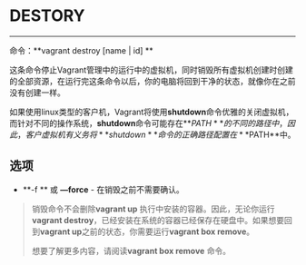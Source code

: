 # DESTORY

---

命令：**vagrant destroy [name | id] **

这条命令停止Vagrant管理中的运行中的虚拟机，同时销毁所有虚拟机创建时创建的全部资源，在运行完这条命令以后，你的电脑将回到干净的状态，就像你在之前没有创建一样。

如果使用linux类型的客户机，Vagrant将使用**shutdown**命令优雅的关闭虚拟机，而针对不同的操作系统，**shutdown**命令可能存在**$PATH**的不同的路径中，因此，客户虚拟机有义务将**shutdown**命令的正确路径配置在**$PATH**中。

## 选项

- **-f ** 或 **—force** - 在销毁之前不需要确认。

> 销毁命令不会删除**vagrant up** 执行中安装的容器。因此，无论你运行**vagrant destroy**，已经安装在系统的容器已经保存在硬盘中。如果想要回到**vagrant up**之前的状态，你需要运行**vagrant box remove**。
>
> 想要了解更多内容，请阅读**vagrant box remove** 命令。